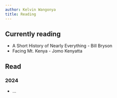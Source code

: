 ```yaml
---
author: Kelvin Wangonya
title: Reading
---
```


## Currently reading

- A Short History of Nearly Everything - Bill Bryson
- Facing Mt. Kenya - Jomo Kenyatta

## Read

### 2024

- ...
